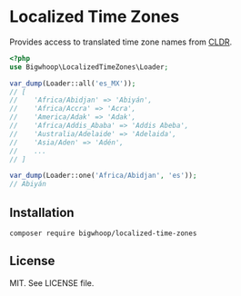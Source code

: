 # Localized Time Zones

Provides access to translated time zone names from [CLDR](http://unicode.org/repos/cldr/trunk/common/main/).

```php
<?php
use Bigwhoop\LocalizedTimeZones\Loader;

var_dump(Loader::all('es_MX'));
// [
//    'Africa/Abidjan' => 'Abiyán',
//    'Africa/Accra' => 'Acra',
//    'America/Adak' => 'Adak',
//    'Africa/Addis_Ababa' => 'Addis Abeba',
//    'Australia/Adelaide' => 'Adelaida',
//    'Asia/Aden' => 'Adén',
//    ...
// ]

var_dump(Loader::one('Africa/Abidjan', 'es'));
// Abiyán
```

## Installation

    composer require bigwhoop/localized-time-zones


## License

MIT. See LICENSE file.